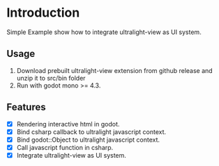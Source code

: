# Introduction
Simple Example show how to integrate ultralight-view as UI system.

## Usage
1. Download prebuilt ultralight-view extension from github release and unzip it to src/bin folder
2. Run with godot mono >= 4.3.

## Features
- [x] Rendering interactive html in godot.
- [x] Bind csharp callback to ultralight javascript context.
- [x] Bind godot::Object to ultralight javascript context.
- [x] Call javascript function in csharp.
- [x] Integrate ultralight-view as UI system.
